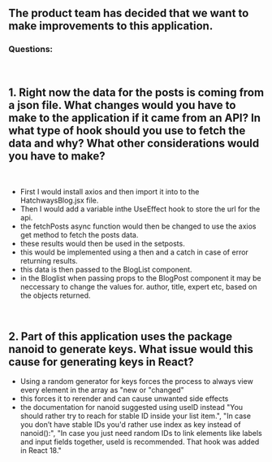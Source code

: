 ## The product team has decided that we want to make improvements to this application.

### Questions:
<br>

 ## 1. Right now the data for the posts is coming from a json file. What changes would you have to make to the application if it came from an API? In what type of hook should you use to fetch the data and why? What other considerations would you have to make?
<br>

- First I would install axios and then import it into to the HatchwaysBlog.jsx file.<br>
- Then I would add a variable inthe UseEffect hook to store the url for the api.<br>
- the fetchPosts async function would then be changed to use the axios get method to fetch the posts data.<br>
- these results would then be used in the setposts. <br>
- this would be implemented using a then and a catch in case of error returning results. <br>
- this data is then passed to the BlogList component. <br>
- in the Bloglist when passing props to the BlogPost component it may be neccessary to change the values for. author, title, expert etc, based on the objects returned.<br>
<br>

## 2. Part of this application uses the package nanoid to generate keys. What issue would this cause for generating keys in React? <br>

- Using a random generator for keys forces the process to always view every element in the array as "new or "changed"<br>
- this forces it to rerender and  can cause unwanted side effects<br>
- the documentation for nanoid suggested using useID instead "You should rather try to reach for stable ID inside your list item.", "In case you don’t have stable IDs you'd rather use index as key instead of nanoid():", "In case you just need random IDs to link elements like labels and input fields together, useId is recommended. That hook was added in React 18."<br>